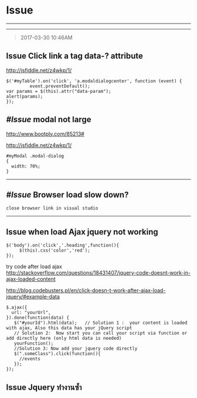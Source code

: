 
# Issue

-----------------------------------

-----------------------------------

> 2017-03-30 10:46AM
## Issue Click link a tag data-? attribute

http://jsfiddle.net/z4wkp/1/
```
$('#myTable').on('click', 'a.modaldialogcenter', function (event) {
         event.preventDefault();
var params = $(this).attr("data-param");
alert(params);
});
```


## *#Issue* modal not large

http://www.bootply.com/85213#

http://jsfiddle.net/z4wkp/1/
```
#myModal .modal-dialog
{
  width: 70%;
}
```
-----------------------------------
## *#Issue* Browser load slow down?
```
close browser link in visual studio
```

-----------------------------------------------------
## Issue when load Ajax jquery not working

```
$('body').on('click','.heading',function(){
     $(this).css('color','red');  
});
```

try code after load ajax
http://stackoverflow.com/questions/18431407/jquery-code-doesnt-work-in-ajax-loaded-content

http://blog.codebusters.pl/en/click-doesn-t-work-after-ajax-load-jquery/#example-data
```
$.ajax({
  url: "yourUrl",     
}).done(function(data) {
   $("#yourId").html(data);   // Solution 1 :  your content is loaded with ajax, Also this data has your jQuery script
   // Solution 2:  Now start you can call your script via function or add directly here (only html data is needed)
   yourFunction();
   //Solution 3: Now add your jquery code directly
   $(".someClass").click(function(){
     //events
   });
});
```

## Issue  Jquery ทำงานซ้ำ

